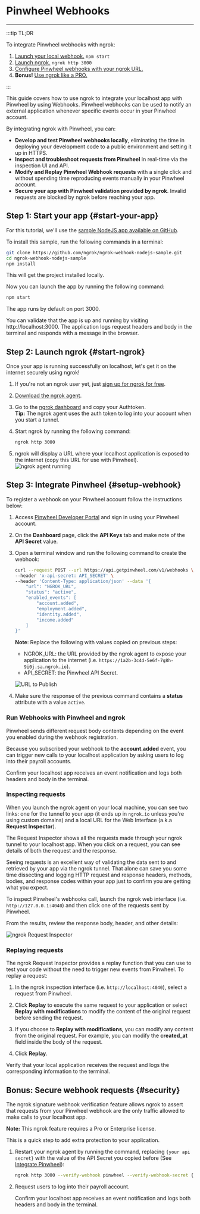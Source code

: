 # Pinwheel Webhooks
------------

:::tip TL;DR

To integrate Pinwheel webhooks with ngrok:
1. [Launch your local webhook.](#start-your-app) `npm start`
1. [Launch ngrok.](#start-ngrok) `ngrok http 3000`
1. [Configure Pinwheel webhooks with your ngrok URL.](#setup-webhook)
1. **Bonus!** [Use ngrok like a PRO.](#security)

:::


This guide covers how to use ngrok to integrate your localhost app with Pinwheel by using Webhooks.
Pinwheel webhooks can be used to notify an external application whenever specific events occur in your Pinwheel account. 

By integrating ngrok with Pinwheel, you can:

- **Develop and test Pinwheel webhooks locally**, eliminating the time in deploying your development code to a public environment and setting it up in HTTPS.
- **Inspect and troubleshoot requests from Pinwheel** in real-time via the inspection UI and API.
- **Modify and Replay Pinwheel Webhook requests** with a single click and without spending time reproducing events manually in your Pinwheel account.
- **Secure your app with Pinwheel validation provided by ngrok**. Invalid requests are blocked by ngrok before reaching your app.


## **Step 1**: Start your app {#start-your-app}

For this tutorial, we'll use the [sample NodeJS app available on GitHub](https://github.com/ngrok/ngrok-webhook-nodejs-sample). 

To install this sample, run the following commands in a terminal:

```bash
git clone https://github.com/ngrok/ngrok-webhook-nodejs-sample.git
cd ngrok-webhook-nodejs-sample
npm install
```

This will get the project installed locally.

Now you can launch the app by running the following command: 

```bash
npm start
```

The app runs by default on port 3000. 

You can validate that the app is up and running by visiting http://localhost:3000. The application logs request headers and body in the terminal and responds with a message in the browser.


## **Step 2**: Launch ngrok {#start-ngrok}

Once your app is running successfully on localhost, let's get it on the internet securely using ngrok! 

1. If you're not an ngrok user yet, just [sign up for ngrok for free](https://ngrok.com/signup).

1. [Download the ngrok agent](https://ngrok.com/download).

1. Go to the [ngrok dashboard](https://dashboard.ngrok.com) and copy your Authtoken. <br />
    **Tip:** The ngrok agent uses the auth token to log into your account when you start a tunnel.
    
1. Start ngrok by running the following command:
    
    ```bash
    ngrok http 3000
    ```

1. ngrok will display a URL where your localhost application is exposed to the internet (copy this URL for use with Pinwheel).
    ![ngrok agent running](/img/integrations/launch_ngrok_tunnel.png)


## **Step 3**: Integrate Pinwheel {#setup-webhook}

To register a webhook on your Pinwheel account follow the instructions below:

1. Access [Pinwheel Developer Portal](https://developer.getpinwheel.com/) and sign in using your Pinwheel account.

1. On the **Dashboard** page, click the **API Keys** tab and make note of the **API Secret** value.

1. Open a terminal window and run the following command to create the webhook:
    ```bash
    curl --request POST --url https://api.getpinwheel.com/v1/webhooks \
    --header 'x-api-secret: API_SECRET' \
    --header 'Content-Type: application/json' --data '{
        "url": "NGROK_URL",
        "status": "active",
        "enabled_events": [
            "account.added",
            "employment.added",
            "identity.added",
            "income.added"
        ]
    }'
    ```
    **Note**: Replace the following with values copied on previous steps:
    - NGROK_URL: the URL provided by the ngrok agent to expose your application to the internet (i.e. `https://1a2b-3c4d-5e6f-7g8h-9i0j.sa.ngrok.io`).
    - API_SECRET: the Pinwheel API Secret.

    ![URL to Publish](img/ngrok_url_configuration_pinwheel.png)
    
1. Make sure the response of the previous command contains a **status** attribute with a value `active`.


### Run Webhooks with Pinwheel and ngrok

Pinwheel sends different request body contents depending on the event you enabled during the webhook registration.

Because you subscribed your webhook to the **account.added** event, you can trigger new calls to your localhost application by asking users to log into their payroll accounts.

Confirm your localhost app receives an event notification and logs both headers and body in the terminal.


### Inspecting requests

When you launch the ngrok agent on your local machine, you can see two links: one for the tunnel to your app (it ends up in `ngrok.io` unless you're using custom domains) and a local URL for the Web Interface (a.k.a **Request Inspector**).

The Request Inspector shows all the requests made through your ngrok tunnel to your localhost app. When you click on a request, you can see details of both the request and the response.

Seeing requests is an excellent way of validating the data sent to and retrieved by your app via the ngrok tunnel. That alone can save you some time dissecting and logging HTTP request and response headers, methods, bodies, and response codes within your app just to confirm you are getting what you expect.

To inspect Pinwheel's webhooks call, launch the ngrok web interface (i.e. `http://127.0.0.1:4040`) and then click one of the requests sent by Pinwheel.

From the results, review the response body, header, and other details:

![ngrok Request Inspector](img/ngrok_introspection_pinwheel_webhooks.png)


### Replaying requests

The ngrok Request Inspector provides a replay function that you can use to test your code without the need to trigger new events from Pinwheel. To replay a request:

1. In the ngrok inspection interface (i.e. `http://localhost:4040`), select a request from Pinwheel.

1. Click **Replay** to execute the same request to your application or select **Replay with modifications** to modify the content of the original request before sending the request.

1. If you choose to **Replay with modifications**, you can modify any content from the original request. For example, you can modify the **created_at** field inside the body of the request.

1. Click **Replay**.

Verify that your local application receives the request and logs the corresponding information to the terminal.


## **Bonus**: Secure webhook requests {#security}

The ngrok signature webhook verification feature allows ngrok to assert that requests from your Pinwheel webhook are the only traffic allowed to make calls to your localhost app.

**Note:** This ngrok feature requires a Pro or Enterprise license.

This is a quick step to add extra protection to your application.

1. Restart your ngrok agent by running the command, replacing `{your api secret}` with the value of the API Secret you copied before (See [Integrate Pinwheel](#setup-webhook)):
    
    ```bash
    ngrok http 3000 --verify-webhook pinwheel --verify-webhook-secret {your api secret}
    ```

1. Request users to log into their payroll account.

    Confirm your localhost app receives an event notification and logs both headers and body in the terminal.

